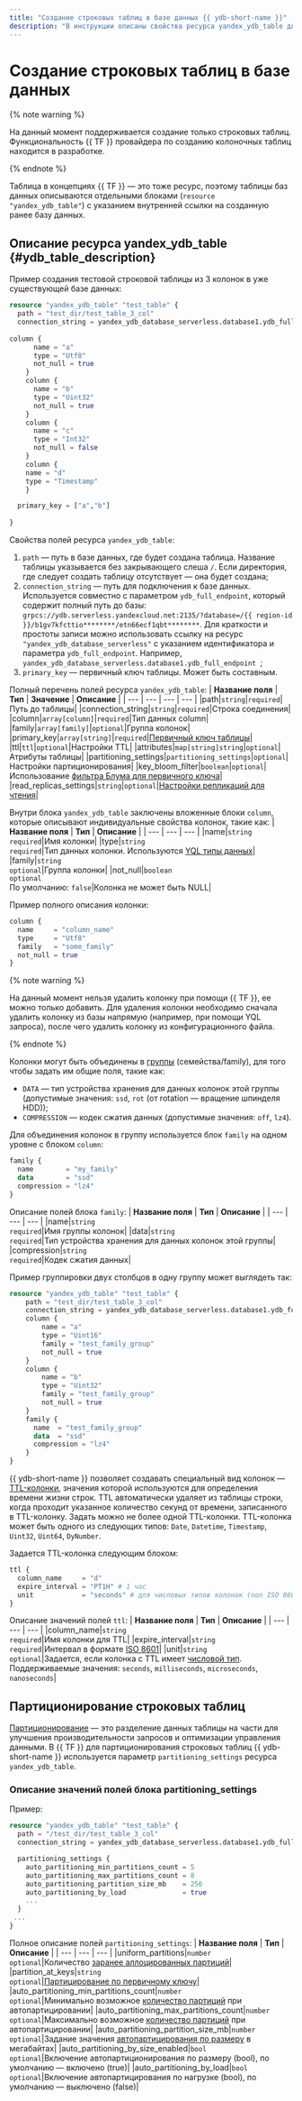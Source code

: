 ```yaml
---
title: "Создание строковых таблиц в базе данных {{ ydb-short-name }}"
description: "В инструкции описаны свойства ресурса yandex_ydb_table для создания строковых таблиц в {{ ydb-short-name }}."
---
```


# Создание строковых таблиц в базе данных


{% note warning %}

На данный момент поддерживается создание только строковых таблиц. Функциональность {{ TF }} провайдера по созданию колоночных таблиц находится в разработке.

{% endnote %}


Таблица в концепциях {{ TF }} — это тоже ресурс, поэтому таблицы баз данных описываются отдельными блоками (`resource "yandex_ydb_table"`) с указанием внутренней ссылки на созданную ранее базу данных. 

## Описание ресурса yandex_ydb_table {#ydb_table_description}

Пример создания тестовой строковой таблицы из 3 колонок в уже существующей базе данных:
```tf
resource "yandex_ydb_table" "test_table" {
  path = "test_dir/test_table_3_col"
  connection_string = yandex_ydb_database_serverless.database1.ydb_full_endpoint 
  
column {
      name = "a"
      type = "Utf8"
      not_null = true
    }
    column {
      name = "b"
      type = "Uint32"
      not_null = true
    }
    column {
      name = "c"
      type = "Int32"
      not_null = false
    }
    column {
    name = "d"
    type = "Timestamp"
    }

  primary_key = ["a","b"]
  
}
```

Свойства полей ресурса `yandex_ydb_table`:
1. `path` — путь в базе данных, где будет создана таблица. Название таблицы указывается без закрывающего слеша `/`. Если директория, где следует создать таблицу отсутствует — она будет создана;
1. `connection_string` — путь для подключения к базе данных. Используется совместно с параметром `ydb_full_endpoint`, который содержит полный путь до базы: `grpcs://ydb.serverless.yandexcloud.net:2135/?database=/{{ region-id }}/b1gv7kfcttio********/etn66ecf1qbt********`. Для краткости и простоты записи можно использовать ссылку на ресурс `"yandex_ydb_database_serverless"` с указанием идентификатора и параметра `ydb_full_endpoint`. Например, `yandex_ydb_database_serverless.database1.ydb_full_endpoint `; 
1. `primary_key` — первичный ключ таблицы. Может быть составным.

Полный перечень полей ресурса `yandex_ydb_table`:
| **Название поля** | **Тип** | **Значение** | **Описание** |
| --- | --- | --- | --- |
|path|`string`|`required`|Путь до таблицы|
|connection_string|`string`|`required`|Строка соединения|
|column|`array[column]`|`required`|Тип данных column|
|family|`array[family]`|`optional`|Группа колонок|
|primary_key|`array[string]`|`required`|[Первичный ключ таблицы](https://ydb.tech/ru/docs/yql/reference/syntax/create_table)|
|ttl|`ttl`|`optional`|Настройки TTL|
|attributes|`map[string]string`|`optional`|Атрибуты таблицы|
|partitioning_settings|`partitioning_settings`|`optional`|Настройки партиционирования|
|key_bloom_filter|`boolean`|`optional`|Использование [фильтра Блума для первичного ключа](https://ydb.tech/ru/docs/concepts/datamodel/table#bloom-filter)|
|read_replicas_settings|`string`|`optional`|[Настройки репликаций для чтения](https://ydb.tech/ru/docs/concepts/datamodel/table#read_only_replicas)|

Внутри блока `yandex_ydb_table` заключены вложенные блоки `column`, которые описывают индивидуальные свойства колонок, такие как:
| **Название поля** | **Тип** | **Описание** |
| --- | --- | --- |
|name|`string`<br>`required`|Имя колонки|
|type|`string`<br>`required`|Тип данных колонки. Используются [YQL типы данных](https://ydb.tech/ru/docs/yql/reference/types/)|
|family|`string`<br>`optional`|Группа колонки|
|not_null|`boolean`<br>`optional`<br>По умолчанию: `false`|Колонка не может быть NULL|

Пример полного описания колонки:
```tf
column {
  name     = "column_name"
  type     = "Utf8"
  family   = "some_family"
  not_null = true
}
```

{% note warning %}

На данный момент нельзя удалить колонку при помощи {{ TF }}, ее можно только добавить. Для удаления колонки необходимо сначала удалить колонку из базы напрямую (например, при помощи YQL запроса), после чего удалить колонку из конфигурационного файла.

{% endnote %}

Колонки могут быть объединены в [группы](https://ydb.tech/ru/docs/yql/reference/syntax/create_table#column-family) (семейства/family), для того чтобы задать им общие поля, такие как: 
* `DATA` — тип устройства хранения для данных колонок этой группы (допустимые значения: `ssd`, `rot` (от rotation — вращение шпинделя HDD)); 
* `COMPRESSION` — кодек сжатия данных (допустимые значения: `off`, `lz4`). 

Для объединения колонок в группу используется блок `family` на одном уровне с блоком `column`:
```tf
family {
  name        = "my_family"
  data        = "ssd"
  compression = "lz4"
}
```

Описание полей блока `family`:
| **Название поля** | **Тип** | **Описание** |
| --- | --- | --- |
|name|`string`<br>`required`|Имя группы колонок|
|data|`string`<br>`required`|Тип устройства хранения для данных колонок этой группы|
|compression|`string`<br>`required`|Кодек сжатия данных|

Пример группировки двух столбцов в одну группу может выглядеть так:
```tf
resource "yandex_ydb_table" "test_table" {
    path = "test_dir/test_table_3_col"
    connection_string = yandex_ydb_database_serverless.database1.ydb_full_endpoint 
    column {
        name = "a"
        type = "Uint16"
        family = "test_family_group"
        not_null = true
    }
    column {
        name = "b"
        type = "Uint32"
        family = "test_family_group"
        not_null = true
    }
    family {
      name  = "test_family_group"
      data  = "ssd"
      compression = "lz4"
    }    
}
```

{{ ydb-short-name }} позволяет создавать специальный вид колонок — [TTL-колонки](https://ydb.tech/ru/docs/concepts/ttl), значения которой используются для определения времени жизни строк. TTL автоматически удаляет из таблицы строки, когда проходит указанное количество секунд от времени, записанного в TTL-колонку. Задать можно не более одной TTL-колонки. TTL-колонка может быть одного из следующих типов: `Date`, `Datetime`, `Timestamp`, `Uint32`, `Uint64`, `DyNumber`.

Задается TTL-колонка следующим блоком:
```tf
ttl {
  column_name     = "d"
  expire_interval = "PT1H" # 1 час
  unit            = "seconds" # для числовых типов колонок (non ISO 8601)
}
```

Описание значений полей `ttl`:
| **Название поля** | **Тип** | **Описание** |
| --- | --- | --- |
|column_name|`string`<br>`required`|Имя колонки для TTL|
|expire_interval|`string`<br>`required`|Интервал в формате [ISO 8601](https://ru.wikipedia.org/wiki/ISO_8601)|
|unit|`string`<br>`optional`|Задается, если колонка с TTL имеет [числовой тип](https://ydb.tech/docs/ru/yql/reference/types/primitive#numeric). Поддерживаемые значения: `seconds`, `milliseconds`, `microseconds`, `nanoseconds`|

## Партиционирование строковых таблиц

[Партиционирование](https://ydb.tech/docs/ru/concepts/datamodel/table#partitioning_row_table) — это разделение данных таблицы на части для улучшения производительности запросов и оптимизации управления данными. В {{ TF }} для партиционирования строковых таблиц {{ ydb-short-name }} используется параметр `partitioning_settings` ресурса `yandex_ydb_table`.

### Описание значений полей блока partitioning_settings

Пример:
```tf
resource "yandex_ydb_table" "test_table" {
  path = "/test_dir/test_table_3_col"
  connection_string = yandex_ydb_database_serverless.database1.ydb_full_endpoint 

  partitioning_settings {
    auto_partitioning_min_partitions_count = 5
    auto_partitioning_max_partitions_count = 8
    auto_partitioning_partition_size_mb    = 256
    auto_partitioning_by_load              = true
    ...
  }
 ...
} 
```

Полное описание полей `partitioning_settings`:
| **Название поля** | **Тип** | **Описание** |
| --- | --- | --- |
|uniform_partitions|`number`<br>`optional`|Количество [заранее аллоцированных партиций](https://ydb.tech/docs/ru/concepts/datamodel/table#uniform_partitions)|
|partition_at_keys|`string`<br>`optional`|[Партицирование по первичному ключу](https://ydb.tech/docs/ru/concepts/datamodel/table#partition_at_keys)|
|auto_partitioning_min_partitions_count|`number`<br>`optional`|Минимально возможное [количество партиций](https://ydb.tech/docs/ru/concepts/datamodel/table#auto_partitioning_min_partitions_count) при автопартицировании|
|auto_partitioning_max_partitions_count|`number`<br>`optional`|Максимально возможное [количество партиций](https://ydb.tech/docs/ru/concepts/datamodel/table#auto_partitioning_max_partitions_count) при автопартицировании|
|auto_partitioning_partition_size_mb|`number`<br>`optional`|Задание значения [автопартицирования по размеру](https://ydb.tech/docs/ru/concepts/datamodel/table#auto_partitioning_partition_size_mb) в мегабайтах|
|auto_partitioning_by_size_enabled|`bool`<br>`optional`|Включение автопартиционирования по размеру (bool), по умолчанию — включено (true)|
|auto_partitioning_by_load|`bool`<br>`optional`|Включение автопартицирования по нагрузке (bool), по умолчанию — выключено (false)|
